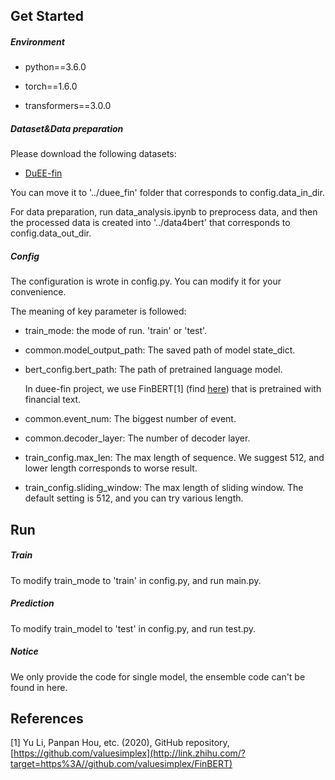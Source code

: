 ## Get Started

##### Environment

* python==3.6.0

* torch==1.6.0
* transformers==3.0.0

##### Dataset&Data preparation

Please download the following datasets:

* [DuEE-fin](https://aistudio.baidu.com/aistudio/competition/detail/46/?isFromLUGE=TRUE)

You can move it to '../duee_fin' folder that corresponds to config.data_in_dir.

For data preparation, run data_analysis.ipynb to preprocess data, and then the processed data is created into '../data4bert' that corresponds to config.data_out_dir.

##### Config

The configuration is wrote in config.py. You can modify it for your convenience.

The meaning of key parameter is followed:

* train_mode: the mode of run. 'train' or 'test'.

* common.model_output_path: The saved path of model state_dict.

* bert_config.bert_path: The path of pretrained language model.

  In duee-fin project, we use FinBERT[1] (find [here](https://link.zhihu.com/?target=https%3A//github.com/valuesimplex/FinBERT)) that is pretrained with financial text.

* common.event_num: The biggest number of event.

* common.decoder_layer: The number of decoder layer.

* train_config.max_len: The max length of sequence. We suggest 512, and lower length corresponds to worse result.

* train_config.sliding_window: The max length of sliding window. The default setting is 512, and you can try various length.

## Run

##### Train

To modify train_mode to 'train' in config.py, and run main.py.

##### Prediction

To modify train_model to 'test' in config.py, and run test.py.

##### Notice

We only provide the code for single model, the ensemble code can't be found in here.

## References

[1] Yu Li, Panpan Hou, etc. (2020), GitHub repository, [https://github.com/valuesimplex](http://link.zhihu.com/?target=https%3A//github.com/valuesimplex/FinBERT)

